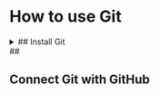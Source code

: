 # How to use Git


<details>
<summary>## Install Git</summary>
<br>
1. To install Git visit - https://git-scm.com/
2. Follow the below steps for the installation
   ![step-1](git-steps/g-1.png)

   ![step-2](git-steps/g-2.png)

   ![step-3](git-steps/g-3.png)

   ![step-4](git-steps/g-4.png)

   ![step-5](git-steps/g-5.png)

   ![step-6](git-steps/g-6.png)

   ![step-7](git-steps/g-7.png)

   ![step-8](git-steps/g-8.png)

   ![step-9](git-steps/g-9.png)

   ![step-10](git-steps/g-10.png)

   ![step-11](git-steps/g-11.png)

   ![step-12](git-steps/g-12.png)

   ![step-13](git-steps/g-13.png)

   ![step-14](git-steps/g-14.png)

   ![step-15](git-steps/g-15.png)

   ![step-16](git-steps/g-16.png)

   ![step-17](git-steps/g-17.png)

</details>
##


## Connect Git with GitHub

